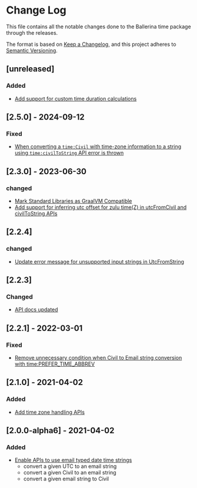 # Change Log
This file contains all the notable changes done to the Ballerina time package through the releases.

The format is based on [Keep a Changelog](https://keepachangelog.com/en/1.0.0/),
and this project adheres to [Semantic Versioning](https://semver.org/spec/v2.0.0.html).

## [unreleased]

### Added

- [Add support for custom time duration calculations](https://github.com/ballerina-platform/ballerina-library/issues/6840)

## [2.5.0] - 2024-09-12
### Fixed
- [When converting a `time:Civil` with time-zone information to a string using `time:civilToString` API error is thrown](https://github.com/ballerina-platform/ballerina-library/issues/6986)

## [2.3.0] - 2023-06-30
### changed
- [Mark Standard Libraries as GraalVM Compatible](https://github.com/ballerina-platform/ballerina-standard-library/issues/4568)
- [Add support for inferring utc offset for zulu time(Z) in utcFromCivil and civilToString APIs](https://github.com/ballerina-platform/module-ballerina-time/pull/459) 

## [2.2.4]
### changed
- [Update error message for unsupported input strings in UtcFromString](https://github.com/ballerina-platform/ballerina-standard-library/issues/3808) 

## [2.2.3]
### Changed
- [API docs updated](https://github.com/ballerina-platform/ballerina-standard-library/issues/3463)

## [2.2.1] - 2022-03-01
### Fixed
- [Remove unnecessary condition when Civil to Email string conversion with time:PREFER_TIME_ABBREV](https://github.com/ballerina-platform/ballerina-standard-library/issues/2626)

## [2.1.0] - 2021-04-02 
### Added 
- [Add time zone handling APIs](https://github.com/ballerina-platform/ballerina-standard-library/issues/1059)

## [2.0.0-alpha6] - 2021-04-02
### Added
- [Enable APIs to use email typed date time strings](https://github.com/ballerina-platform/ballerina-standard-library/issues/1117)
    - convert a given UTC to an email string
    - convert a given Civil to an email string
    - convert a given email string to Civil
